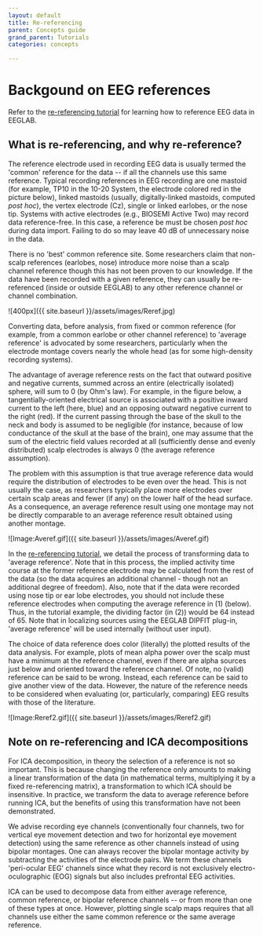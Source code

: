 ```yaml
---
layout: default
title: Re-referencing
parent: Concepts guide
grand_parent: Tutorials
categories: concepts

---
```

Backgound on EEG references
=====

Refer to the [re-referencing tutorial](/tutorials/05_Preprocess/rereferencing.html) for learning how to reference EEG data in EEGLAB.

What is re-referencing, and why re-reference?
---------------------------------------------
The reference electrode used in recording EEG data is usually termed the
'common' reference for the data -- if all the channels use this same
reference. Typical recording references in EEG recording are one mastoid
(for example, TP10 in the 10-20 System, the electrode colored red in the
picture below), linked mastoids (usually, digitally-linked mastoids,
computed *post hoc*), the vertex electrode (Cz), single or linked
earlobes, or the nose tip. Systems with active electrodes (e.g., BIOSEMI
Active Two) may record data reference-free. In this case, a reference
be must be chosen *post hoc* during data import. Failing to do so may
leave 40 dB of unnecessary noise in the data.

There is no 'best' common reference site. Some researchers claim that
non-scalp references (earlobes, nose) introduce more noise than a scalp
channel reference though this has not been proven to our knowledge. If
the data have been recorded with a given reference, they can usually be
re-referenced (inside or outside EEGLAB) to any other reference channel
or channel combination.


![400px]({{ site.baseurl }}/assets/images/Reref.jpg)


Converting data, before analysis, from fixed or common reference (for
example, from a common earlobe or other channel reference) to 'average
reference' is advocated by some researchers, particularly when the
electrode montage covers nearly the whole head (as for some high-density
recording systems).
 
 The advantage of average reference rests on the fact
that outward positive and negative currents, summed across an entire
(electrically isolated) sphere, will sum to 0 (by Ohm's law). For
example, in the figure below, a tangentially-oriented electrical source
is associated with a positive inward current to the left (here, blue)
and an opposing outward negative current to the right (red). If the
current passing through the base of the skull to the neck and body is
assumed to be negligible (for instance, because of low conductance of
the skull at the base of the brain), one may assume that the sum of the
electric field values recorded at all (sufficiently dense and evenly
distributed) scalp electrodes is always 0 (the average reference
assumption).

The problem with this assumption is that true average reference data
would require the distribution of electrodes to be even over the head.
This is not usually the case, as researchers typically place more
electrodes over certain scalp areas and fewer (if any) on the lower
half of the head surface. As a consequence, an average reference result
using one montage may not be directly comparable to an average reference
result obtained using another montage.



![Image:Averef.gif]({{ site.baseurl }}/assets/images/Averef.gif)



In the [re-referencing tutorial](/tutorials/05_Preprocess/rereferencing.html), we detail the process of transforming data to 'average
reference'. Note that in this process, the implied activity time course
at the former reference electrode may be calculated from the rest of the
data (so the data acquires an additional channel - though not an
additional degree of freedom). Also, note that if the data were recorded
using nose tip or ear lobe electrodes, you should not include these
reference electrodes when computing the average reference in (1)
(below). Thus, in the tutorial example, the dividing factor (in (2)) would
be 64 instead of 65. Note that in localizing sources using the EEGLAB
DIPFIT plug-in, 'average reference' will be used internally (without
user input).

The choice of data reference does color (literally) the plotted results
of the data analysis. For example, plots of mean alpha power over the
scalp must have a minimum at the reference channel, even if there are alpha sources just below and oriented toward the reference channel.
Of note, no (valid) reference can be said to be wrong. Instead, each
reference can be said to give another view of the data. However, the
nature of the reference needs to be considered when evaluating (or, particularly, comparing) EEG results with those of the literature.

![Image:Reref2.gif]({{ site.baseurl }}/assets/images/Reref2.gif)

## Note on re-referencing and ICA decompositions

For ICA decomposition, in theory the selection of
a reference is not so important. This is because changing the reference
only amounts to making a linear transformation of the data (in
mathematical terms, multiplying it by a fixed re-referencing matrix), a
transformation to which ICA should be insensitive. In practice, we transform the data to average reference before running ICA, but the benefits of using this transformation have not been demonstrated.

We advise recording eye channels (conventionally four channels, two for
vertical eye movement detection and two for horizontal eye movement
detection) using the same reference as other channels instead of using
bipolar montages. One can always recover the bipolar montage activity by
subtracting the activities of the electrode pairs. We term these
channels 'peri-ocular EEG' channels since what they record is not
exclusively electro-oculographic (EOG) signals but also includes 
prefrontal EEG activities.

ICA can be used to decompose data from either average reference, common
reference, or bipolar reference channels -- or from more than one of
these types at once. However, plotting single scalp maps requires that
all channels use either the same common reference or the same average
reference.
